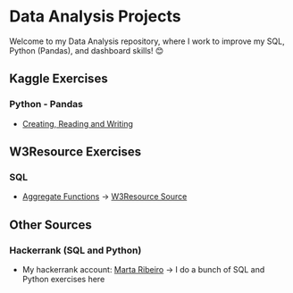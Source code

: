 # Data Analysis Projects

Welcome to my Data Analysis repository, where I work to improve my SQL, Python (Pandas), and dashboard skills! 😊

## Kaggle Exercises

### Python - Pandas

* [Creating, Reading and Writing](KaggleExercises/exercise-creating-reading-and-writing.ipynb) 

## W3Resource Exercises

### SQL

* [Aggregate Functions](SQLExercises/AggregateFunctions) -> [W3Resource Source](https://www.w3resource.com/sql-exercises/sql-aggregate-functions.php)

## Other Sources

### Hackerrank (SQL and Python)

* My hackerrank account: [Marta Ribeiro](https://www.hackerrank.com/profile/iammartaribeiro) -> I do a bunch of SQL and Python exercises here
